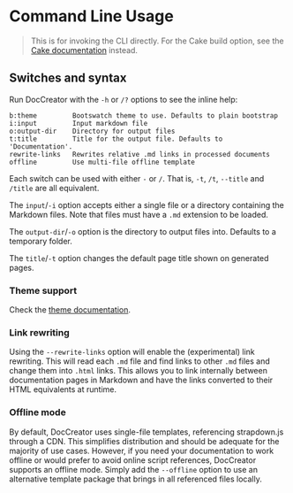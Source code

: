 # Command Line Usage

> This is for invoking the CLI directly. For the Cake build option, see the [Cake documentation](Cake.md) instead.

## Switches and syntax

Run DocCreator with the `-h` or `/?` options to see the inline help:

```
b:theme         Bootswatch theme to use. Defaults to plain bootstrap
i:input         Input markdown file
o:output-dir    Directory for output files
t:title         Title for the output file. Defaults to 'Documentation'.
rewrite-links   Rewrites relative .md links in processed documents
offline         Use multi-file offline template
```

Each switch can be used with either `-` or `/`. That is, `-t`, `/t`, `--title` and `/title` are all equivalent.

The `input`/`-i` option accepts either a single file or a directory containing the Markdown files. Note that files must have a `.md` extension to be loaded.

The `output-dir`/`-o` option is the directory to output files into. Defaults to a temporary folder.

The `title`/`-t` option changes the default page title shown on generated pages.

### Theme support

Check the [theme documentation](Themes.md).

### Link rewriting

Using the `--rewrite-links` option will enable the (experimental) link rewriting. This will read each `.md` file and find links to other `.md` files and change them into `.html` links. This allows you to link internally between documentation pages in Markdown and have the links converted to their HTML equivalents at runtime.

### Offline mode

By default, DocCreator uses single-file templates, referencing strapdown.js through a CDN. This simplifies distribution and should be adequate for the majority of use cases. However, if you need your documentation to work offline or would prefer to avoid online script references, DocCreator supports an offline mode. Simply add the `--offline` option to use an alternative template package that brings in all referenced files locally.